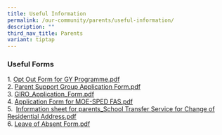 ```yaml
---
title: Useful Information
permalink: /our-community/parents/useful-information/
description: ""
third_nav_title: Parents
variant: tiptap
---
```

<h3>Useful Forms</h3>
<p>1. <a href="/files/Opt%20Out%20Form%20for%20GY%20Programme.pdf" rel="noopener noreferrer nofollow" target="_blank">Opt Out Form for GY Programme.pdf</a> 
<br>2. <a href="/files/Parent%20Support%20Group%20Application%20Form.pdf" rel="noopener noreferrer nofollow" target="_blank">Parent Support Group Application Form.pdf</a> 
<br>3. <a href="/files/GIRO_Application_Form.pdf" rel="noopener noreferrer nofollow" target="_blank">GIRO_Application_Form.pdf</a>
<br>4. <a href="/files/Application%20Form%20for%20MOE-SPED%20FAS.pdf" rel="noopener noreferrer nofollow" target="_blank">Application Form for MOE-SPED FAS.pdf</a> 
<br>5. &nbsp;<a href="/files/Information%20sheet%20for%20parents.pdf" rel="noopener noreferrer nofollow" target="_blank">Information sheet for parents_School Transfer Service for Change of Residential Address.pdf</a> 
<br>6. <a href="/files/2040_001.pdf" rel="noopener noreferrer nofollow" target="_blank">Leave of Absent Form.pdf</a>
</p>